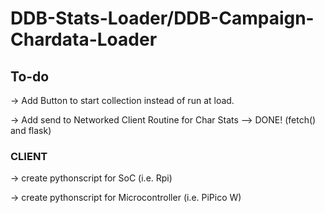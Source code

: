 # DDB-Stats-Loader/DDB-Campaign-Chardata-Loader

## To-do

-> Add Button to start collection instead of run at load.

-> Add send to Networked Client Routine for Char Stats
--> DONE! (fetch() and flask)

### CLIENT

-> create pythonscript for SoC (i.e. Rpi)

-> create pythonscript for Microcontroller (i.e. PiPico W)
